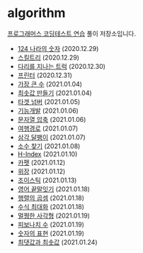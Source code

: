 # algorithm

[프로그래머스 코딩테스트 연습](https://programmers.co.kr/learn/challenges) 풀이 저장소입니다.

-   [124 나라의 숫자](https://programmers.co.kr/learn/courses/30/lessons/12899) (2020.12.29)
-   [스킬트리](https://programmers.co.kr/learn/courses/30/lessons/49993) (2020.12.29)
-   [다리를 지나는 트럭](https://programmers.co.kr/learn/courses/30/lessons/42583) (2020.12.30)
-   [프린터](https://programmers.co.kr/learn/courses/30/lessons/42587) (2020.12.31)
-   [가장 큰 수](https://programmers.co.kr/learn/courses/30/lessons/42746) (2021.01.04)
-   [최솟값 만들기](https://programmers.co.kr/learn/courses/30/lessons/12941) (2021.01.04)
-   [타겟 넘버](https://programmers.co.kr/learn/courses/30/lessons/43165) (2021.01.05)
-   [기능개발](https://programmers.co.kr/learn/courses/30/lessons/42586) (2021.01.06)
-   [문자열 압축](https://programmers.co.kr/learn/courses/30/lessons/60057) (2021.01.06)
-   [여행경로](https://programmers.co.kr/learn/courses/30/lessons/43164) (2021.01.07)
-   [삼각 달팽이](https://programmers.co.kr/learn/courses/30/lessons/68645) (2021.01.07)
-   [소수 찾기](https://programmers.co.kr/learn/courses/30/lessons/42839) (2021.01.08)
-   [H-Index](https://programmers.co.kr/learn/courses/30/lessons/42747) (2021.01.10)
-   [카펫](https://programmers.co.kr/learn/courses/30/lessons/42842) (2021.01.12)
-   [위장](https://programmers.co.kr/learn/courses/30/lessons/42578) (2021.01.12)
-   [조이스틱](https://programmers.co.kr/learn/courses/30/lessons/42860) (2021.01.13)
-   [영어 끝말잇기](https://programmers.co.kr/learn/courses/30/lessons/12981) (2021.01.18)
-   [행렬의 곱셈](https://programmers.co.kr/learn/courses/30/lessons/12949) (2021.01.18)
-   [수식 최대화](https://programmers.co.kr/learn/courses/30/lessons/67257) (2021.01.18)
-   [멀쩡한 사각형](https://programmers.co.kr/learn/courses/30/lessons/62048) (2021.01.19)
-   [피보나치 수](https://programmers.co.kr/learn/courses/30/lessons/12945) (2021.01.19)
-   [숫자의 표현](https://programmers.co.kr/learn/courses/30/lessons/12924) (2021.01.19)
-   [최댓값과 최솟값](https://programmers.co.kr/learn/courses/30/lessons/12939) (2021.01.24)
